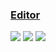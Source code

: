 ### [Editor](https://github.com/markhillard/Editor)

![](https://img.shields.io/github/license/markhillard/Editor?style=flat-square) ![](https://img.shields.io/github/last-commit/scillidan/Editor/master?label=last%20commit%20(fork)&style=flat-square) ![](https://img.shields.io/badge/GitHub%20Pages-121013?logo=github&logoColor=white)